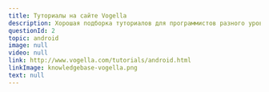 ```yaml
---
title: Туториалы на сайте Vogella
description: Хорошая подборка туториалов для программистов разного уровня. На сайте вы найдете текстовые мини туториалы от начала работы с Android Studio до специфичных задач для опытных пользователей, таких как использование API датчиков для GPS либо создание анимации по движению пальцев. 
questionId: 2
topic: android
image: null
video: null
link: http://www.vogella.com/tutorials/android.html
linkImage: knowledgebase-vogella.png
text: null
---
```

